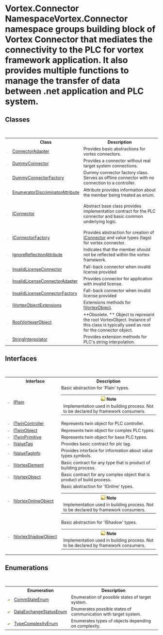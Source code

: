 # Vortex.Connector NamespaceVortex.Connector namespace groups building block of Vortex Connector that mediates the connectivity to the PLC for vortex framework application. It also provides multiple functions to manage the transfer of data between .net application and PLC system.



## Classes
&nbsp;<table><tr><th></th><th>Class</th><th>Description</th></tr><tr><td>![Public class](media/pubclass.gif "Public class")</td><td><a href="T_Vortex_Connector_ConnectorAdapter.md">ConnectorAdapter</a></td><td>
Provides basic abstractions for vortex connectors.</td></tr><tr><td>![Public class](media/pubclass.gif "Public class")</td><td><a href="T_Vortex_Connector_DummyConnector.md">DummyConnector</a></td><td>
Provides a connector without real target system connections.</td></tr><tr><td>![Public class](media/pubclass.gif "Public class")</td><td><a href="T_Vortex_Connector_DummyConnectorFactory.md">DummyConnectorFactory</a></td><td>
Dummy connector factory class. Serves as offline connector with no connection to a controller.</td></tr><tr><td>![Public class](media/pubclass.gif "Public class")</td><td><a href="T_Vortex_Connector_EnumeratorDiscriminatorAttribute.md">EnumeratorDiscriminatorAttribute</a></td><td>
Attribute provides information about the member being treated as enum.</td></tr><tr><td>![Public class](media/pubclass.gif "Public class")</td><td><a href="T_Vortex_Connector_IConnector.md">IConnector</a></td><td>

Abstract base class provides implementation contract for the PLC connector and basic common underlying logic.</td></tr><tr><td>![Public class](media/pubclass.gif "Public class")</td><td><a href="T_Vortex_Connector_IConnectorFactory.md">IConnectorFactory</a></td><td>
Provides abstraction for creation of <a href="T_Vortex_Connector_IConnector.md">IConnector</a> and value types (tags) for vortex connector.</td></tr><tr><td>![Public class](media/pubclass.gif "Public class")</td><td><a href="T_Vortex_Connector_IgnoreReflectionAttribute.md">IgnoreReflectionAttribute</a></td><td>
Indicates that the member should not be reflected within the vortex framework.</td></tr><tr><td>![Public class](media/pubclass.gif "Public class")</td><td><a href="T_Vortex_Connector_InvalidLicenseConnector.md">InvalidLicenseConnector</a></td><td>
Fall-back connector when invalid license provided</td></tr><tr><td>![Public class](media/pubclass.gif "Public class")</td><td><a href="T_Vortex_Connector_InvalidLicenseConnectorAdapter.md">InvalidLicenseConnectorAdapter</a></td><td>
Provides connector for application with invalid license.</td></tr><tr><td>![Public class](media/pubclass.gif "Public class")</td><td><a href="T_Vortex_Connector_InvalidLicenseConnectorFactory.md">InvalidLicenseConnectorFactory</a></td><td>
Fall-back connector when invalid license provided</td></tr><tr><td>![Public class](media/pubclass.gif "Public class")</td><td><a href="T_Vortex_Connector_IVortexObjectExtensions.md">IVortexObjectExtensions</a></td><td>
Extensions methods for <a href="T_Vortex_Connector_IVortexObject.md">IVortexObject</a>.</td></tr><tr><td>![Public class](media/pubclass.gif "Public class")</td><td><a href="T_Vortex_Connector_RootVortexerObject.md">RootVortexerObject</a></td><td> **Obsolete. **
Object to represent the root VortexObject. Instance of this class is typically used as root for the connector object.</td></tr><tr><td>![Public class](media/pubclass.gif "Public class")</td><td><a href="T_Vortex_Connector_StringInterpolator.md">StringInterpolator</a></td><td>
Provides extension methods for PLC's string interpolation.</td></tr></table>

## Interfaces
&nbsp;<table><tr><th></th><th>Interface</th><th>Description</th></tr><tr><td>![Public interface](media/pubinterface.gif "Public interface")</td><td><a href="T_Vortex_Connector_IPlain.md">IPlain</a></td><td>
Basic abstraction for 'Plain' types.
&nbsp;<table><tr><th>![Note](media/AlertNote.png) Note</th></tr><tr><td>Implementation used in building process. Not to be declared by framework consumers.</td></tr></table></td></tr><tr><td>![Public interface](media/pubinterface.gif "Public interface")</td><td><a href="T_Vortex_Connector_ITwinController.md">ITwinController</a></td><td>
Represents twin object for PLC controller.</td></tr><tr><td>![Public interface](media/pubinterface.gif "Public interface")</td><td><a href="T_Vortex_Connector_ITwinObject.md">ITwinObject</a></td><td>
Represents twin object for complex PLC types.</td></tr><tr><td>![Public interface](media/pubinterface.gif "Public interface")</td><td><a href="T_Vortex_Connector_ITwinPrimitive.md">ITwinPrimitive</a></td><td>
Represents twin object for base PLC types.</td></tr><tr><td>![Public interface](media/pubinterface.gif "Public interface")</td><td><a href="T_Vortex_Connector_IValueTag.md">IValueTag</a></td><td>
Provides basic contract for plc tag.</td></tr><tr><td>![Public interface](media/pubinterface.gif "Public interface")</td><td><a href="T_Vortex_Connector_IValueTagInfo.md">IValueTagInfo</a></td><td>
Provides interface for information about value types symbols.</td></tr><tr><td>![Public interface](media/pubinterface.gif "Public interface")</td><td><a href="T_Vortex_Connector_IVortexElement.md">IVortexElement</a></td><td>
Basic contract for any type that is product of building process.</td></tr><tr><td>![Public interface](media/pubinterface.gif "Public interface")</td><td><a href="T_Vortex_Connector_IVortexObject.md">IVortexObject</a></td><td>
Basic contract for any complex object that is product of build process.</td></tr><tr><td>![Public interface](media/pubinterface.gif "Public interface")</td><td><a href="T_Vortex_Connector_IVortexOnlineObject.md">IVortexOnlineObject</a></td><td>
Basic abstraction for 'IOnline' types.
&nbsp;<table><tr><th>![Note](media/AlertNote.png) Note</th></tr><tr><td>Implementation used in building process. Not to be declared by framework consumers.</td></tr></table></td></tr><tr><td>![Public interface](media/pubinterface.gif "Public interface")</td><td><a href="T_Vortex_Connector_IVortexShadowObject.md">IVortexShadowObject</a></td><td>
Basic abstraction for 'IShadow' types.
&nbsp;<table><tr><th>![Note](media/AlertNote.png) Note</th></tr><tr><td>Implementation used in building process. Not to be declared by framework consumers.</td></tr></table></td></tr></table>

## Enumerations
&nbsp;<table><tr><th></th><th>Enumeration</th><th>Description</th></tr><tr><td>![Public enumeration](media/pubenumeration.gif "Public enumeration")</td><td><a href="T_Vortex_Connector_CommStateEnum.md">CommStateEnum</a></td><td>
Enumeration of possible states of target system.</td></tr><tr><td>![Public enumeration](media/pubenumeration.gif "Public enumeration")</td><td><a href="T_Vortex_Connector_DataExchangeStatusEnum.md">DataExchangeStatusEnum</a></td><td>
Enumerates possible states of communication with target system.</td></tr><tr><td>![Public enumeration](media/pubenumeration.gif "Public enumeration")</td><td><a href="T_Vortex_Connector_TypeComplexityEnum.md">TypeComplexityEnum</a></td><td>
Enumerates types of objects depending on complexity.</td></tr></table>&nbsp;
